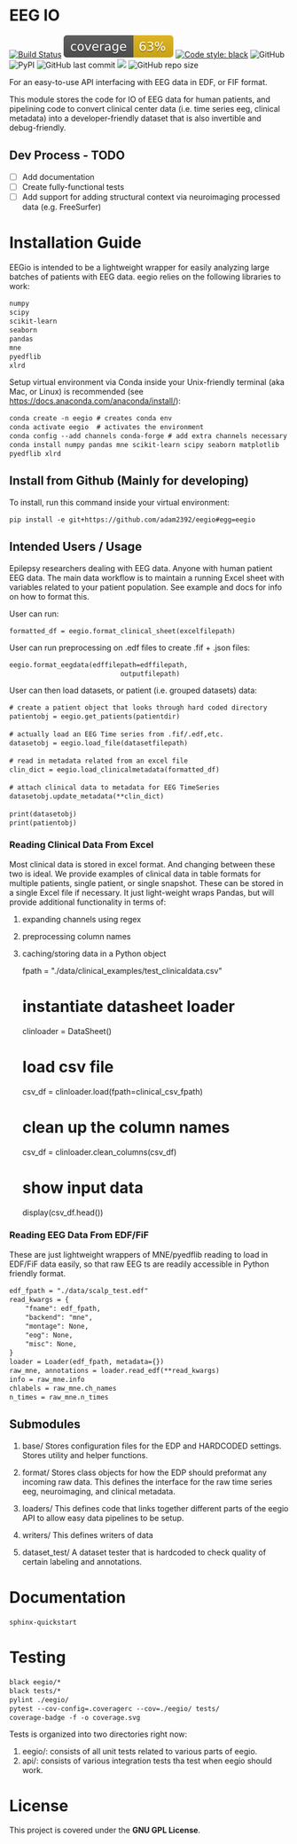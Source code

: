 # EEG IO
[![Build Status](https://travis-ci.com/adam2392/eegio.svg?token=6sshyCajdyLy6EhT8YAq&branch=master)](https://travis-ci.com/adam2392/eegio)
[![Coverage Status](./coverage.svg)](./coverage.svg)
[![Code style: black](https://img.shields.io/badge/code%20style-black-000000.svg)](https://github.com/ambv/black)
![GitHub](https://img.shields.io/github/license/adam2392/eegio)
![PyPI](https://img.shields.io/pypi/v/eegio)
![GitHub last commit](https://img.shields.io/github/last-commit/adam2392/eegio)
<a href="https://codeclimate.com/github/adam2392/eegio/maintainability"><img src="https://api.codeclimate.com/v1/badges/2c7d5910e89350b967c8/maintainability" /></a>
![GitHub repo size](https://img.shields.io/github/repo-size/adam2392/eegio)

For an easy-to-use API interfacing with EEG data in EDF, or FIF format.

This module stores the code for IO of EEG data for human patients, and pipelining code to convert clinical center data (i.e. time series eeg, clinical metadata) into a developer-friendly dataset that is also invertible and debug-friendly.

## Dev Process - TODO

- [ ] Add documentation
- [ ] Create fully-functional tests
- [ ] Add support for adding structural context via neuroimaging processed data (e.g. FreeSurfer)

# Installation Guide
EEGio is intended to be a lightweight wrapper for easily analyzing large batches of patients with EEG data. eegio relies on the following libraries to work:

    numpy
    scipy
    scikit-learn
    seaborn
    pandas
    mne
    pyedflib
    xlrd
    
Setup virtual environment via Conda inside your Unix-friendly terminal (aka Mac, or Linux) is recommended (see https://docs.anaconda.com/anaconda/install/):


    conda create -n eegio # creates conda env
    conda activate eegio  # activates the environment
    conda config --add channels conda-forge # add extra channels necessary
    conda install numpy pandas mne scikit-learn scipy seaborn matplotlib pyedflib xlrd
    
## Install from Github (Mainly for developing)
To install, run this command inside your virtual environment:

    pip install -e git+https://github.com/adam2392/eegio#egg=eegio


## Intended Users / Usage

Epilepsy researchers dealing with EEG data. Anyone with human patient EEG data. The main data workflow is to maintain a running Excel sheet with variables related to your patient population. 
See example and docs for info on how to format this.

User can run:

    formatted_df = eegio.format_clinical_sheet(excelfilepath)

User can run preprocessing on .edf files to create .fif + .json files:

    eegio.format_eegdata(edffilepath=edffilepath,
                                outputfilepath)
                                
User can then load datasets, or patient (i.e. grouped datasets) data:
    
    # create a patient object that looks through hard coded directory
    patientobj = eegio.get_patients(patientdir)
    
    # actually load an EEG Time series from .fif/.edf,etc.
    datasetobj = eegio.load_file(datasetfilepath)
    
    # read in metadata related from an excel file
    clin_dict = eegio.load_clinicalmetadata(formatted_df)
    
    # attach clinical data to metadata for EEG TimeSeries
    datasetobj.update_metadata(**clin_dict)
    
    print(datasetobj)
    print(patientobj)
    
### Reading Clinical Data From Excel
Most clinical data is stored in excel format. And changing between these two is ideal. We provide examples of
clinical data in table formats for multiple patients, single patient, or single snapshot. These
can be stored in a single Excel file if necessary. It just light-weight wraps Pandas, but
will provide additional functionality in terms of:

1. expanding channels using regex
2. preprocessing column names
3. caching/storing data in a Python object


    fpath = "./data/clinical_examples/test_clinicaldata.csv"
    # instantiate datasheet loader
    clinloader = DataSheet()

    # load csv file
    csv_df = clinloader.load(fpath=clinical_csv_fpath)

    # clean up the column names
    csv_df = clinloader.clean_columns(csv_df)
    
    # show input data
    display(csv_df.head())
    
### Reading EEG Data From EDF/FiF
These are just lightweight wrappers of MNE/pyedflib reading to load in EDF/FiF data
easily, so that raw EEG ts are readily accessible in Python friendly format.    

    edf_fpath = "./data/scalp_test.edf"
    read_kwargs = {
        "fname": edf_fpath,
        "backend": "mne",
        "montage": None,
        "eog": None,
        "misc": None,
    }
    loader = Loader(edf_fpath, metadata={})
    raw_mne, annotations = loader.read_edf(**read_kwargs)
    info = raw_mne.info
    chlabels = raw_mne.ch_names
    n_times = raw_mne.n_times

## Submodules
1. base/
Stores configuration files for the EDP and HARDCODED settings. Stores utility and helper functions.

2. format/
Stores class objects for how the EDP should preformat any incoming raw data. This defines the interface for the raw time series eeg, neuroimaging, and clinical metadata.

3. loaders/
This defines code that links together different parts of the eegio API to allow easy data pipelines to be setup.

4. writers/
This defines writers of data

5. dataset_test/
A dataset tester that is hardcoded to check quality of certain labeling and annotations.

# Documentation

    sphinx-quickstart
    

# Testing

    black eegio/*
    black tests/*
    pylint ./eegio/
    pytest --cov-config=.coveragerc --cov=./eegio/ tests/
    coverage-badge -f -o coverage.svg

Tests is organized into two directories right now: 
1. eegio/: consists of all unit tests related to various parts of eegio.
2. api/: consists of various integration tests tha test when eegio should work.

# License

This project is covered under the **GNU GPL License**.